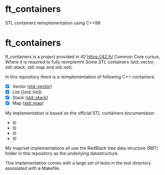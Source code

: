 # ft_containers
STL containers reimplementation using C++98 

# ft_containers

ft_containers is a project provided in 42 https://42.fr/ Common Core cursus, Where it is required to fully reimplemnt Some STL containers (std::vector, std::stack, std::map and std::set).

In this repository there is a reimplementation of following C++ containers:
- [x] Vector ([std::vector])
- [x] List ([std::list])
- [x] Stack ([std::stack])
- [x] Map ([std::map])

My implementation is based on the official STL containers documentaion:
- [x] [std::vector]: http://www.cplusplus.com/reference/vector/vector
- [x] [std::stack]: http://www.cplusplus.com/reference/stack/stack
- [x] [std::map]: http://www.cplusplus.com/reference/map/map
- [x] [std::set]: http://www.cplusplus.com/reference/set/set

My map/set implementations all use the RedBlack tree data structure (RBT) folder in this repository as the
underlying datastructure.

This implementation comes with a large set of tests in the test directory assosiated with a Makefile.
